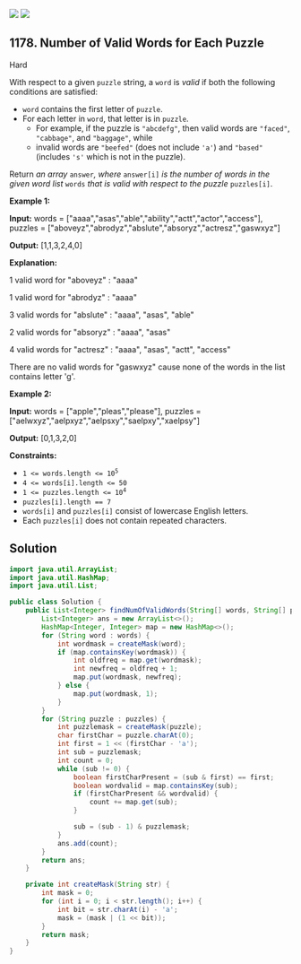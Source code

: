 [![](https://img.shields.io/github/stars/javadev/LeetCode-in-Java?label=Stars&style=flat-square)](https://github.com/javadev/LeetCode-in-Java)
[![](https://img.shields.io/github/forks/javadev/LeetCode-in-Java?label=Fork%20me%20on%20GitHub%20&style=flat-square)](https://github.com/javadev/LeetCode-in-Java/fork)

## 1178\. Number of Valid Words for Each Puzzle

Hard

With respect to a given `puzzle` string, a `word` is _valid_ if both the following conditions are satisfied:

*   `word` contains the first letter of `puzzle`.
*   For each letter in `word`, that letter is in `puzzle`.
    *   For example, if the puzzle is `"abcdefg"`, then valid words are `"faced"`, `"cabbage"`, and `"baggage"`, while
    *   invalid words are `"beefed"` (does not include `'a'`) and `"based"` (includes `'s'` which is not in the puzzle).

Return _an array_ `answer`_, where_ `answer[i]` _is the number of words in the given word list_ `words` _that is valid with respect to the puzzle_ `puzzles[i]`.

**Example 1:**

**Input:** words = ["aaaa","asas","able","ability","actt","actor","access"], puzzles = ["aboveyz","abrodyz","abslute","absoryz","actresz","gaswxyz"]

**Output:** [1,1,3,2,4,0]

**Explanation:** 

1 valid word for "aboveyz" : "aaaa" 

1 valid word for "abrodyz" : "aaaa" 

3 valid words for "abslute" : "aaaa", "asas", "able" 

2 valid words for "absoryz" : "aaaa", "asas" 

4 valid words for "actresz" : "aaaa", "asas", "actt", "access" 

There are no valid words for "gaswxyz" cause none of the words in the list contains letter 'g'.

**Example 2:**

**Input:** words = ["apple","pleas","please"], puzzles = ["aelwxyz","aelpxyz","aelpsxy","saelpxy","xaelpsy"]

**Output:** [0,1,3,2,0]

**Constraints:**

*   <code>1 <= words.length <= 10<sup>5</sup></code>
*   `4 <= words[i].length <= 50`
*   <code>1 <= puzzles.length <= 10<sup>4</sup></code>
*   `puzzles[i].length == 7`
*   `words[i]` and `puzzles[i]` consist of lowercase English letters.
*   Each `puzzles[i]` does not contain repeated characters.

## Solution

```java
import java.util.ArrayList;
import java.util.HashMap;
import java.util.List;

public class Solution {
    public List<Integer> findNumOfValidWords(String[] words, String[] puzzles) {
        List<Integer> ans = new ArrayList<>();
        HashMap<Integer, Integer> map = new HashMap<>();
        for (String word : words) {
            int wordmask = createMask(word);
            if (map.containsKey(wordmask)) {
                int oldfreq = map.get(wordmask);
                int newfreq = oldfreq + 1;
                map.put(wordmask, newfreq);
            } else {
                map.put(wordmask, 1);
            }
        }
        for (String puzzle : puzzles) {
            int puzzlemask = createMask(puzzle);
            char firstChar = puzzle.charAt(0);
            int first = 1 << (firstChar - 'a');
            int sub = puzzlemask;
            int count = 0;
            while (sub != 0) {
                boolean firstCharPresent = (sub & first) == first;
                boolean wordvalid = map.containsKey(sub);
                if (firstCharPresent && wordvalid) {
                    count += map.get(sub);
                }

                sub = (sub - 1) & puzzlemask;
            }
            ans.add(count);
        }
        return ans;
    }

    private int createMask(String str) {
        int mask = 0;
        for (int i = 0; i < str.length(); i++) {
            int bit = str.charAt(i) - 'a';
            mask = (mask | (1 << bit));
        }
        return mask;
    }
}
```
